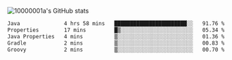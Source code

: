 ![10000001a's GitHub stats](https://github-readme-stats.vercel.app/api?username=10000001a&show_icons=true&theme=onedark&count_private=true)

<!-- [![Top Langs](https://github-readme-stats.vercel.app/api/top-langs/?username=10000001a&layout=compact&theme=onedark&langs_count=5)](https://github.com/anuraghazra/github-readme-stats) -->
<!--
**10000001a/10000001a** is a ✨ _special_ ✨ repository because its `README.md` (this file) appears on your GitHub profile.

Here are some ideas to get you started:

- 🔭 I’m currently working on ...
- 🌱 I’m currently learning ...
- 👯 I’m looking to collaborate on ...
- 🤔 I’m looking for help with ...
- 💬 Ask me about ...
- 📫 How to reach me: ...
- 😄 Pronouns: ...
- ⚡ Fun fact: ...
-->

<!--START_SECTION:waka-->

```txt
Java              4 hrs 58 mins   ███████████████████████░░   91.76 %
Properties        17 mins         █▒░░░░░░░░░░░░░░░░░░░░░░░   05.34 %
Java Properties   4 mins          ▒░░░░░░░░░░░░░░░░░░░░░░░░   01.36 %
Gradle            2 mins          ▒░░░░░░░░░░░░░░░░░░░░░░░░   00.83 %
Groovy            2 mins          ▒░░░░░░░░░░░░░░░░░░░░░░░░   00.70 %
```

<!--END_SECTION:waka-->
